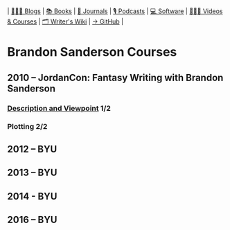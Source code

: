 | [👩🏼‍💻 Blogs](/Resources-for-Writers/Blogs/-Blogs.html "Explore insightful blogs about writing") | [📚 Books](/Resources-for-Writers/Books/-Books.html "Discover essential books on writing") | [📰 Journals](/Resources-for-Writers/Journals/-Journals.html "Read academic and literary journals on writing") | [🎙️ Podcasts](/Resources-for-Writers/Podcasts/-Podcasts.html "Find podcasts focused on writing") | [💻 Software](/Resources-for-Writers/Software/-Software.html "Discover useful software and tools for writers") | [👩🏼‍🎓 Videos & Courses](/Resources-for-Writers/Videos-&-Courses/-Videos-&-Courses.html "Watch videos and take courses to improve your writing skills") | [🗂️ Writer's Wiki](/Resources-for-Writers/Writers-Wiki/-Writers-Wiki.html "Explore the Writer's Wiki for valuable writing resources! Compiled by yours truly.") | [→ GitHub](https://github.com/Forrai-Zoltan "Visit my GitHub to see my other projects") |

# Brandon Sanderson Courses

## 2010 – JordanCon: Fantasy Writing with Brandon Sanderson
### [Description and Viewpoint](BS-2010-1-Description-Viewpoint.md) 1/2
### Plotting 2/2
## 2012 – BYU
## 2013 – BYU
## 2014 - BYU
## 2016 – BYU
